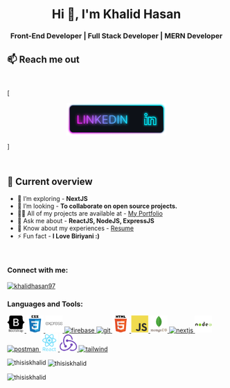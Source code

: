 <h1 align="center">Hi 👋, I'm Khalid Hasan</h1>
<h3 align="center">Front-End Developer | Full Stack Developer | MERN Developer</h3>


## :mailbox: Reach me out

<br />

[<p align="center">[<img height="75" src="https://github.com/ThisIsKhalid/ThisIsKhalid/blob/main/Images/Linkedin.png">](https://www.linkedin.com/in/khalidhasan97)</p>]

<br />

## :eyes: Current overview

* 🌱 I’m exploring - **NextJS**
* 👯 I’m looking - **To collaborate on open source projects.**
* 👨‍💻 All of my projects are available at - [My Portfolio](https://khalid-hasan-portfolio.web.app/)
* 💬 Ask me about - **ReactJS, NodeJS, ExpressJS**
* 📄 Know about my experiences - [Resume](https://drive.google.com/file/d/1f4YcIa88Fk-zxiZVuhYTzIdhF1EuexVr/view?usp=share_link)
* ⚡ Fun fact - **I Love Biriyani :)**

<br />

<h3 align="left">Connect with me:</h3>
<p align="left">
<a href="https://linkedin.com/in/khalidhasan97" target="blank"><img align="center" src="https://raw.githubusercontent.com/rahuldkjain/github-profile-readme-generator/master/src/images/icons/Social/linked-in-alt.svg" alt="khalidhasan97" height="30" width="40" /></a>
</p>

<h3 align="left">Languages and Tools:</h3>
<p align="left"> <a href="https://getbootstrap.com" target="_blank" rel="noreferrer"> <img src="https://raw.githubusercontent.com/devicons/devicon/master/icons/bootstrap/bootstrap-plain-wordmark.svg" alt="bootstrap" width="40" height="40"/> </a> <a href="https://www.w3schools.com/css/" target="_blank" rel="noreferrer"> <img src="https://raw.githubusercontent.com/devicons/devicon/master/icons/css3/css3-original-wordmark.svg" alt="css3" width="40" height="40"/> </a> <a href="https://expressjs.com" target="_blank" rel="noreferrer"> <img src="https://raw.githubusercontent.com/devicons/devicon/master/icons/express/express-original-wordmark.svg" alt="express" width="40" height="40"/> </a> <a href="https://firebase.google.com/" target="_blank" rel="noreferrer"> <img src="https://www.vectorlogo.zone/logos/firebase/firebase-icon.svg" alt="firebase" width="40" height="40"/> </a> <a href="https://git-scm.com/" target="_blank" rel="noreferrer"> <img src="https://www.vectorlogo.zone/logos/git-scm/git-scm-icon.svg" alt="git" width="40" height="40"/> </a> <a href="https://www.w3.org/html/" target="_blank" rel="noreferrer"> <img src="https://raw.githubusercontent.com/devicons/devicon/master/icons/html5/html5-original-wordmark.svg" alt="html5" width="40" height="40"/> </a> <a href="https://developer.mozilla.org/en-US/docs/Web/JavaScript" target="_blank" rel="noreferrer"> <img src="https://raw.githubusercontent.com/devicons/devicon/master/icons/javascript/javascript-original.svg" alt="javascript" width="40" height="40"/> </a> <a href="https://www.mongodb.com/" target="_blank" rel="noreferrer"> <img src="https://raw.githubusercontent.com/devicons/devicon/master/icons/mongodb/mongodb-original-wordmark.svg" alt="mongodb" width="40" height="40"/> </a> <a href="https://nextjs.org/" target="_blank" rel="noreferrer"> <img src="https://cdn.worldvectorlogo.com/logos/nextjs-2.svg" alt="nextjs" width="40" height="40"/> </a> <a href="https://nodejs.org" target="_blank" rel="noreferrer"> <img src="https://raw.githubusercontent.com/devicons/devicon/master/icons/nodejs/nodejs-original-wordmark.svg" alt="nodejs" width="40" height="40"/> </a> <a href="https://postman.com" target="_blank" rel="noreferrer"> <img src="https://www.vectorlogo.zone/logos/getpostman/getpostman-icon.svg" alt="postman" width="40" height="40"/> </a> <a href="https://reactjs.org/" target="_blank" rel="noreferrer"> <img src="https://raw.githubusercontent.com/devicons/devicon/master/icons/react/react-original-wordmark.svg" alt="react" width="40" height="40"/> </a> <a href="https://redux.js.org" target="_blank" rel="noreferrer"> <img src="https://raw.githubusercontent.com/devicons/devicon/master/icons/redux/redux-original.svg" alt="redux" width="40" height="40"/> </a> <a href="https://tailwindcss.com/" target="_blank" rel="noreferrer"> <img src="https://www.vectorlogo.zone/logos/tailwindcss/tailwindcss-icon.svg" alt="tailwind" width="40" height="40"/> </a> </p>

<p><img align="left" src="https://github-readme-stats.vercel.app/api/top-langs?username=thisiskhalid&show_icons=true&locale=en&layout=compact" alt="thisiskhalid" /></p>

<p>&nbsp;<img align="center" src="https://github-readme-stats.vercel.app/api?username=thisiskhalid&show_icons=true&locale=en" alt="thisiskhalid" /></p>

<p><img align="center" src="https://github-readme-streak-stats.herokuapp.com/?user=thisiskhalid&" alt="thisiskhalid" /></p>

